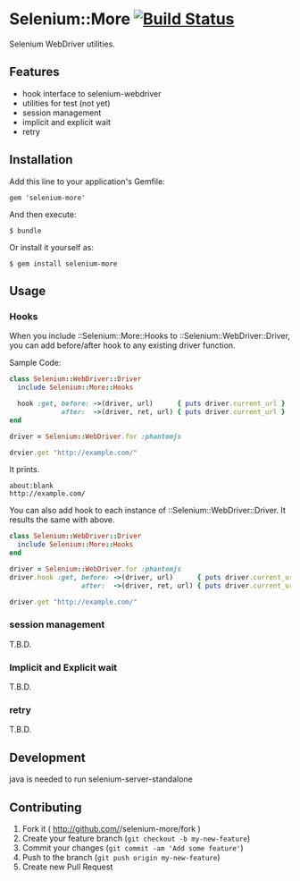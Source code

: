 # Selenium::More [![Build Status](https://travis-ci.org/okitan/selenium-more.png?branch=master)](https://travis-ci.org/okitan/selenium-more)

Selenium WebDriver utilities.

## Features

* hook interface to selenium-webdriver
* utilities for test (not yet)
 * session management
 * implicit and explicit wait
 * retry

## Installation

Add this line to your application's Gemfile:

    gem 'selenium-more'

And then execute:

    $ bundle

Or install it yourself as:

    $ gem install selenium-more

## Usage

### Hooks

When you include ::Selenium::More::Hooks to ::Selenium::WebDriver::Driver, you can add before/after hook to any existing driver function.

Sample Code:
```ruby
class Selenium::WebDriver::Driver
  include Selenium::More::Hooks

  hook :get, before: ->(driver, url)      { puts driver.current_url }
             after:  ->(driver, ret, url) { puts driver.current_url }
end

driver = Selenium::WebDriver.for :phantomjs

drvier.get "http://example.com/"
```

It prints.
```
about:blank
http://example.com/
```

You can also add hook to each instance of ::Selenium::WebDriver::Driver. It results the same with above.

```ruby
class Selenium::WebDriver::Driver
  include Selenium::More::Hooks
end

driver = Selenium::WebDriver.for :phantomjs
driver.hook :get, before: ->(driver, url)      { puts driver.current_url }
                  after:  ->(driver, ret, url) { puts driver.current_url }

driver.get "http://example.com/"
```

### session management

T.B.D.

### Implicit and Explicit wait

T.B.D.

### retry

T.B.D.

## Development

java is needed to run selenium-server-standalone

## Contributing

1. Fork it ( http://github.com/<my-github-username>/selenium-more/fork )
2. Create your feature branch (`git checkout -b my-new-feature`)
3. Commit your changes (`git commit -am 'Add some feature'`)
4. Push to the branch (`git push origin my-new-feature`)
5. Create new Pull Request
